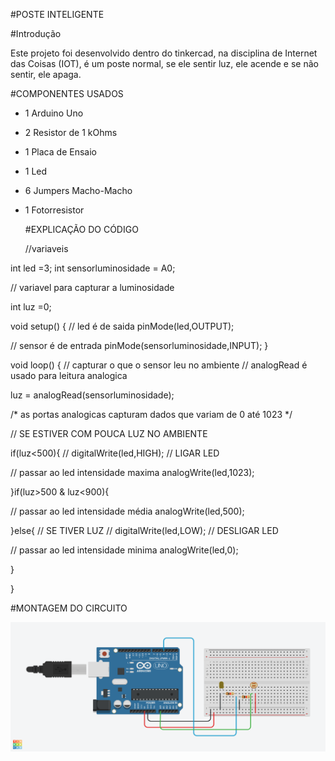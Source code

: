  #POSTE INTELIGENTE 

 #Introdução 

 Este projeto foi desenvolvido dentro do tinkercad, na disciplina de Internet das Coisas (IOT), é um poste normal, se ele sentir luz, ele acende e se não sentir, ele apaga. 

 #COMPONENTES USADOS

- 1 Arduino Uno
- 2 Resistor de 1 kOhms
- 1 Placa de Ensaio
- 1 Led
- 6 Jumpers Macho-Macho
- 1 Fotorresistor

  #EXPLICAÇÃO DO CÓDIGO

  //variaveis
  
int led =3;
int sensorluminosidade = A0;

// variavel para capturar a luminosidade

int luz =0; 

void setup()
{
  // led é de saida
  pinMode(led,OUTPUT);
  
  // sensor é de entrada
  pinMode(sensorluminosidade,INPUT);
}

void loop()
{
  // capturar o que o sensor leu no ambiente
  // analogRead é usado para leitura analogica
  
  luz = analogRead(sensorluminosidade);
  
  /* as portas analogicas capturam dados que variam
   de 0 até 1023 */
  
  // SE ESTIVER COM POUCA LUZ NO AMBIENTE
  
  if(luz<500){
   // digitalWrite(led,HIGH); // LIGAR LED
    
   // passar ao led intensidade maxima
    analogWrite(led,1023); 
    
  }if(luz>500 & luz<900){
  
   // passar ao led intensidade média
    analogWrite(led,500); 
    
  }else{ // SE TIVER LUZ
    // digitalWrite(led,LOW); // DESLIGAR LED
  
  // passar ao led intensidade minima
    analogWrite(led,0);
  
  }
  
}



#MONTAGEM DO CIRCUITO

![POSTE](ATV-08posteinteligente.png)











  

